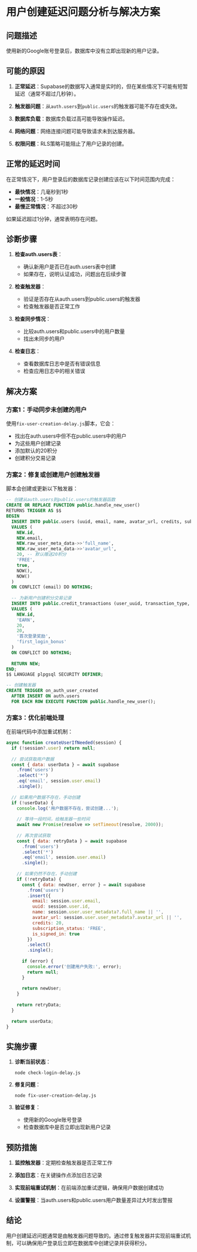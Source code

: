 # 用户创建延迟问题分析与解决方案

## 问题描述

使用新的Google账号登录后，数据库中没有立即出现新的用户记录。

## 可能的原因

1. **正常延迟**：Supabase的数据写入通常是实时的，但在某些情况下可能有短暂延迟（通常不超过几秒钟）。

2. **触发器问题**：从`auth.users`到`public.users`的触发器可能不存在或失效。

3. **数据库负载**：数据库负载过高可能导致操作延迟。

4. **网络问题**：网络连接问题可能导致请求未到达服务器。

5. **权限问题**：RLS策略可能阻止了用户记录的创建。

## 正常的延迟时间

在正常情况下，用户登录后的数据库记录创建应该在以下时间范围内完成：

- **最快情况**：几毫秒到1秒
- **一般情况**：1-5秒
- **最慢正常情况**：不超过30秒

如果延迟超过1分钟，通常表明存在问题。

## 诊断步骤

1. **检查auth.users表**：
   - 确认新用户是否已在auth.users表中创建
   - 如果存在，说明认证成功，问题出在后续步骤

2. **检查触发器**：
   - 验证是否存在从auth.users到public.users的触发器
   - 检查触发器是否正常工作

3. **检查同步情况**：
   - 比较auth.users和public.users中的用户数量
   - 找出未同步的用户

4. **检查日志**：
   - 查看数据库日志中是否有错误信息
   - 检查应用日志中的相关错误

## 解决方案

### 方案1：手动同步未创建的用户

使用`fix-user-creation-delay.js`脚本，它会：
- 找出在auth.users中但不在public.users中的用户
- 为这些用户创建记录
- 添加默认的20积分
- 创建积分交易记录

### 方案2：修复或创建用户创建触发器

脚本会创建或更新以下触发器：

```sql
-- 创建从auth.users到public.users的触发器函数
CREATE OR REPLACE FUNCTION public.handle_new_user()
RETURNS TRIGGER AS $$
BEGIN
  INSERT INTO public.users (uuid, email, name, avatar_url, credits, subscription_status, is_signed_in, created_at, updated_at)
  VALUES (
    NEW.id,
    NEW.email,
    NEW.raw_user_meta_data->>'full_name',
    NEW.raw_user_meta_data->>'avatar_url',
    20, -- 默认赠送20积分
    'FREE',
    true,
    NOW(),
    NOW()
  )
  ON CONFLICT (email) DO NOTHING;
  
  -- 为新用户创建积分交易记录
  INSERT INTO public.credit_transactions (user_uuid, transaction_type, amount, balance_after, description, source)
  VALUES (
    NEW.id,
    'EARN',
    20,
    20,
    '首次登录奖励',
    'first_login_bonus'
  )
  ON CONFLICT DO NOTHING;
  
  RETURN NEW;
END;
$$ LANGUAGE plpgsql SECURITY DEFINER;

-- 创建触发器
CREATE TRIGGER on_auth_user_created
  AFTER INSERT ON auth.users
  FOR EACH ROW EXECUTE FUNCTION public.handle_new_user();
```

### 方案3：优化前端处理

在前端代码中添加重试机制：

```javascript
async function createUserIfNeeded(session) {
  if (!session?.user) return null;
  
  // 尝试获取用户数据
  const { data: userData } = await supabase
    .from('users')
    .select('*')
    .eq('email', session.user.email)
    .single();
  
  // 如果用户数据不存在，手动创建
  if (!userData) {
    console.log('用户数据不存在，尝试创建...');
    
    // 等待一段时间，给触发器一些时间
    await new Promise(resolve => setTimeout(resolve, 2000));
    
    // 再次尝试获取
    const { data: retryData } = await supabase
      .from('users')
      .select('*')
      .eq('email', session.user.email)
      .single();
    
    // 如果仍然不存在，手动创建
    if (!retryData) {
      const { data: newUser, error } = await supabase
        .from('users')
        .insert({
          email: session.user.email,
          uuid: session.user.id,
          name: session.user.user_metadata?.full_name || '',
          avatar_url: session.user.user_metadata?.avatar_url || '',
          credits: 20,
          subscription_status: 'FREE',
          is_signed_in: true
        })
        .select()
        .single();
      
      if (error) {
        console.error('创建用户失败:', error);
        return null;
      }
      
      return newUser;
    }
    
    return retryData;
  }
  
  return userData;
}
```

## 实施步骤

1. **诊断当前状态**：
   ```
   node check-login-delay.js
   ```

2. **修复问题**：
   ```
   node fix-user-creation-delay.js
   ```

3. **验证修复**：
   - 使用新的Google账号登录
   - 检查数据库中是否立即出现新用户记录

## 预防措施

1. **监控触发器**：定期检查触发器是否正常工作

2. **添加日志**：在关键操作点添加日志记录

3. **实现前端重试机制**：在前端添加重试逻辑，确保用户数据创建成功

4. **设置警报**：当auth.users和public.users用户数量差异过大时发出警报

## 结论

用户创建延迟问题通常是由触发器问题导致的。通过修复触发器并实现前端重试机制，可以确保用户登录后立即在数据库中创建记录并获得积分。